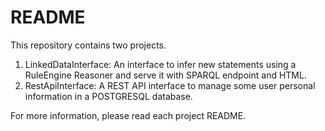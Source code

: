 # README #

This repository contains two projects. 

1. LinkedDataInterface: An interface to infer new statements using a RuleEngine Reasoner and serve it with SPARQL endpoint and HTML.
2. RestApiInterface: A REST API interface to manage some user personal information in a POSTGRESQL database.

For more information, please read each project README.